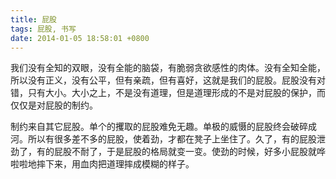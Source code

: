 ```yaml
---
title: 屁股
tags: 屁股, 书写
date: 2014-01-05 18:58:01 +0800
---
```



我们没有全知的双眼，没有全能的脑袋，有脆弱贪欲感性的肉体。没有全知全能，所以没有正义，没有公平，但有亲疏，但有喜好，这就是我们的屁股。屁股没有对错，只有大小。大小之上，不是没有道理，但是道理形成的不是对屁股的保护，而仅仅是对屁股的制约。

制约来自其它屁股。单个的攫取的屁股难免无趣。单极的威慑的屁股终会破碎成河。所以有很多差不多的屁股，使着劲，才都在凳子上坐住了。久了，有的屁股泄劲了，有的屁股不耐了，于是屁股的格局就变一变。使劲的时候，好多小屁股就哗啦啦地摔下来，用血肉把道理摔成模糊的样子。

